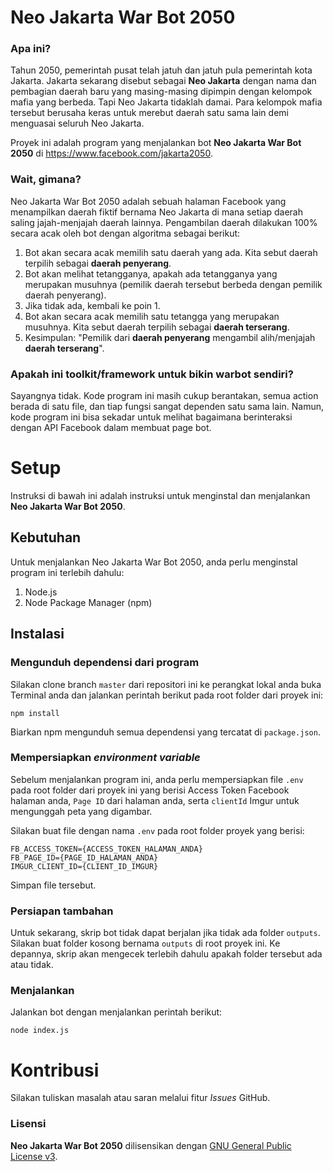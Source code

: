# Neo Jakarta War Bot 2050
### Apa ini?
Tahun 2050, pemerintah pusat telah jatuh dan jatuh pula pemerintah kota Jakarta. Jakarta sekarang disebut sebagai **Neo Jakarta** dengan nama dan pembagian daerah baru yang masing-masing dipimpin dengan kelompok mafia yang berbeda. Tapi Neo Jakarta tidaklah damai. Para kelompok mafia tersebut berusaha keras untuk merebut daerah satu sama lain demi menguasai seluruh Neo Jakarta.

Proyek ini adalah program yang menjalankan bot **Neo Jakarta War Bot 2050** di https://www.facebook.com/jakarta2050. 

### Wait, gimana?
Neo Jakarta War Bot 2050 adalah sebuah halaman Facebook yang menampilkan daerah fiktif bernama Neo Jakarta di mana setiap daerah saling jajah-menjajah daerah lainnya. Pengambilan daerah dilakukan 100% secara acak oleh bot dengan algoritma sebagai berikut:
1. Bot akan secara acak memilih satu daerah yang ada. Kita sebut daerah terpilih sebagai **daerah penyerang**.
2. Bot akan melihat tetangganya, apakah ada tetangganya yang merupakan musuhnya (pemilik daerah tersebut berbeda dengan pemilik daerah penyerang).
3. Jika tidak ada, kembali ke poin 1.
4. Bot akan secara acak memilih satu tetangga yang merupakan musuhnya. Kita sebut daerah terpilih sebagai **daerah terserang**.
5. Kesimpulan: "Pemilik dari **daerah penyerang** mengambil alih/menjajah **daerah terserang**".

### Apakah ini toolkit/framework untuk bikin warbot sendiri?
Sayangnya tidak. Kode program ini masih cukup berantakan, semua action berada di satu file, dan tiap fungsi sangat dependen satu sama lain. Namun, kode program ini bisa sekadar untuk melihat bagaimana berinteraksi dengan API Facebook dalam membuat page bot.

# Setup
Instruksi di bawah ini adalah instruksi untuk menginstal dan menjalankan **Neo Jakarta War Bot 2050**.
## Kebutuhan
Untuk menjalankan Neo Jakarta War Bot 2050, anda perlu menginstal program ini terlebih dahulu:
1. Node.js
2. Node Package Manager (npm)

## Instalasi
### Mengunduh dependensi dari program
Silakan clone branch `master` dari repositori ini ke perangkat lokal anda buka Terminal anda dan jalankan perintah berikut pada root folder dari proyek ini:

```
npm install
```
Biarkan npm mengunduh semua dependensi yang tercatat di `package.json`.

### Mempersiapkan _environment variable_
Sebelum menjalankan program ini, anda perlu mempersiapkan file `.env` pada root folder dari proyek ini yang berisi Access Token Facebook halaman anda, `Page ID` dari halaman anda, serta `clientId` Imgur untuk mengunggah peta yang digambar.

Silakan buat file dengan nama `.env` pada root folder proyek yang berisi:
```
FB_ACCESS_TOKEN={ACCESS_TOKEN_HALAMAN_ANDA}
FB_PAGE_ID={PAGE_ID_HALAMAN_ANDA}
IMGUR_CLIENT_ID={CLIENT_ID_IMGUR}
``` 
Simpan file tersebut.

### Persiapan tambahan
Untuk sekarang, skrip bot tidak dapat berjalan jika tidak ada folder `outputs`. Silakan buat folder kosong bernama `outputs` di root proyek ini. Ke depannya, skrip akan mengecek terlebih dahulu apakah folder tersebut ada atau tidak.

### Menjalankan 
Jalankan bot dengan menjalankan perintah berikut:
```
node index.js
```
# Kontribusi
Silakan tuliskan masalah atau saran melalui fitur _Issues_ GitHub.

### Lisensi
**Neo Jakarta War Bot 2050** dilisensikan dengan [GNU General Public License v3](LICENSE). 
